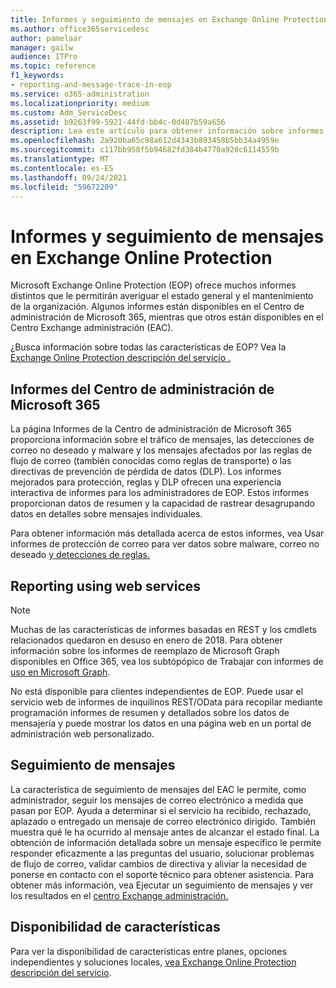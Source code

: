 ```yaml
---
title: Informes y seguimiento de mensajes en Exchange Online Protection
ms.author: office365servicedesc
author: pamelaar
manager: gailw
audience: ITPro
ms.topic: reference
f1_keywords:
- reporting-and-message-trace-in-eop
ms.service: o365-administration
ms.localizationpriority: medium
ms.custom: Adm_ServiceDesc
ms.assetid: b9263f99-5921-44fd-bb4c-0d487b59a656
description: Lea este artículo para obtener información sobre informes y seguimiento de mensajes en Microsoft Exchange Online Protection (EOP).
ms.openlocfilehash: 2a920ba65c98a612d4343b893458b5bb34a4959e
ms.sourcegitcommit: c117bb958f5b94682fd384b4770a920c6114559b
ms.translationtype: MT
ms.contentlocale: es-ES
ms.lasthandoff: 09/24/2021
ms.locfileid: "59672209"
---
```

# <a name="reporting-and-message-trace-in-exchange-online-protection"></a>Informes y seguimiento de mensajes en Exchange Online Protection

Microsoft Exchange Online Protection (EOP) ofrece muchos informes distintos que le permitirán averiguar el estado general y el mantenimiento de la organización. Algunos informes están disponibles en el Centro de administración de Microsoft 365, mientras que otros están disponibles en el Centro Exchange administración (EAC).

¿Busca información sobre todas las características de EOP? Vea la [Exchange Online Protection descripción del servicio .](exchange-online-protection-service-description.md)

## <a name="microsoft-365-admin-center-reports"></a>Informes del Centro de administración de Microsoft 365

La página Informes de la Centro de administración de Microsoft 365 proporciona información sobre el tráfico de mensajes, las detecciones de correo no deseado y malware y los mensajes afectados por las reglas de flujo de correo (también conocidas como reglas de transporte) o las directivas de prevención de pérdida de datos (DLP). Los informes mejorados para protección, reglas y DLP ofrecen una experiencia interactiva de informes para los administradores de EOP. Estos informes proporcionan datos de resumen y la capacidad de rastrear desagrupando datos en detalles sobre mensajes individuales.

Para obtener información más detallada acerca de estos informes, vea Usar informes de protección de correo para ver datos sobre malware, correo no deseado [y detecciones de reglas.](/exchange/monitoring/use-mail-protection-reports)

## <a name="reporting-using-web-services"></a>Reporting using web services

> [!NOTE]
> Muchas de las características de informes basadas en REST y los cmdlets relacionados quedaron en desuso en enero de 2018. Para obtener información sobre los informes de reemplazo de Microsoft Graph disponibles en Office 365, vea los subtópópico de Trabajar con informes de [uso en Microsoft Graph](/graph/api/resources/report).

No está disponible para clientes independientes de EOP. Puede usar el servicio web de informes de inquilinos REST/OData para recopilar mediante programación informes de resumen y detallados sobre los datos de mensajería y puede mostrar los datos en una página web en un portal de administración web personalizado.

## <a name="message-trace"></a>Seguimiento de mensajes

La característica de seguimiento de mensajes del EAC le permite, como administrador, seguir los mensajes de correo electrónico a medida que pasan por EOP. Ayuda a determinar si el servicio ha recibido, rechazado, aplazado o entregado un mensaje de correo electrónico dirigido. También muestra qué le ha ocurrido al mensaje antes de alcanzar el estado final. La obtención de información detallada sobre un mensaje específico le permite responder eficazmente a las preguntas del usuario, solucionar problemas de flujo de correo, validar cambios de directiva y aliviar la necesidad de ponerse en contacto con el soporte técnico para obtener asistencia. Para obtener más información, vea Ejecutar un seguimiento de mensajes y ver los resultados en el [centro Exchange administración.](/exchange/monitoring/trace-an-email-message/run-a-message-trace-and-view-results)

## <a name="feature-availability"></a>Disponibilidad de características

Para ver la disponibilidad de características entre planes, opciones independientes y soluciones locales, [vea Exchange Online Protection descripción del servicio](exchange-online-protection-service-description.md).